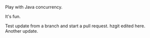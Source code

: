 
Play with Java concurrency.

It's fun.

Test update from a branch and start a pull request.
hzgit edited here.
Another update.
